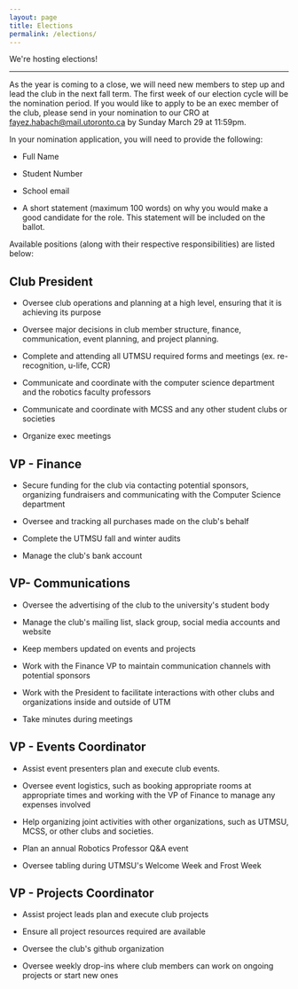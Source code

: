 ```yaml
---
layout: page
title: Elections
permalink: /elections/
---
```



We're hosting elections!

------------------------------------------------------------

As the year is coming to a close, we will need new members to step up and lead the club in the next fall term. The first week of our election cycle will be the nomination period. If you would like to apply to be an exec member of the club, please send in your nomination to our CRO at fayez.habach@mail.utoronto.ca by Sunday March 29 at 11:59pm.

In your nomination application, you will need to provide the following:

- Full Name

- Student Number

- School email

- A short statement (maximum 100 words) on why you would make a good candidate for the role. This statement will be included on the ballot.

Available positions (along with their respective responsibilities) are listed below:


## Club President

* Oversee club operations and planning at a high level, ensuring that it is achieving its purpose

* Oversee major decisions in club member structure, finance, communication, event planning, and project planning.

* Complete and attending all UTMSU required forms and meetings (ex. re-recognition, u-life, CCR)

* Communicate and coordinate with the computer science department and the robotics faculty professors

* Communicate and coordinate with MCSS and any other student clubs or societies

* Organize exec meetings


## VP - Finance

* Secure funding for the club via contacting potential sponsors, organizing fundraisers and communicating with the Computer Science department

* Oversee and tracking all purchases made on the club's behalf

* Complete the UTMSU fall and winter audits

* Manage the club's bank account



## VP- Communications

* Oversee the advertising of the club to the university's student body

* Manage the club's mailing list, slack group, social media accounts and website

* Keep members updated on events and projects

* Work with the Finance VP to maintain communication channels with potential sponsors

* Work with the President to facilitate interactions with other clubs and organizations inside and outside of UTM

* Take minutes during meetings



## VP - Events Coordinator

* Assist event presenters plan and execute club events.

* Oversee event logistics, such as booking appropriate rooms at appropriate times and working with the VP of Finance to manage any expenses involved

* Help organizing joint activities with other organizations, such as UTMSU, MCSS, or other clubs and societies.

* Plan an annual Robotics Professor Q&A event

* Oversee tabling during UTMSU's Welcome Week and Frost Week



## VP - Projects Coordinator

* Assist project leads plan and execute club projects

* Ensure all project resources required are available

* Oversee the club's github organization

* Oversee weekly drop-ins where club members can work on ongoing projects or start new ones
